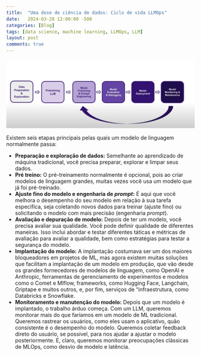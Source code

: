 ```yaml
---
title:  "Uma dose de ciência de dados: Ciclo de vida LLMOps"
date:   2024-03-28 12:00:00 -500
categories: [Blog]
tags: [data science, machine learning, LLMOps, LLM]
layout: post
comments: true
---
```


![png](https://github.com/gallileugenesis/gallileugenesis.github.io/blob/main/post-img/2024-03-28-one-dose-of-data-science/LLMOps_lifecycle.jpeg?raw=true)

Existem seis etapas principais pelas quais um modelo de linguagem normalmente passa:

- **Preparação e exploração de dados:** Semelhante ao aprendizado de máquina tradicional, você precisa preparar, explorar e limpar seus dados.
- **Pré treino:** O pré-treinamento normalmente é opcional, pois ao criar modelos de linguagem grandes, muitas vezes você usa um modelo que já foi pré-treinado.
- **Ajuste fino do modelo e engenharia de *prompt*:** É aqui que você melhora o desempenho do seu modelo em relação à sua tarefa específica, seja coletando novos dados para treinar (ajuste fino) ou solicitando o modelo com mais precisão (engenharia *prompt*).
- **Avaliação e depuração de modelo:** Depois de ter um modelo, você precisa avaliar sua qualidade. Você pode definir qualidade de diferentes maneiras. Isso inclui abordar e testar diferentes táticas e métricas de avaliação para avaliar a qualidade, bem como estratégias para testar a segurança do modelo.
- **Implantação do modelo:** A implantação costumava ser um dos maiores bloqueadores em projetos de ML, mas agora existem muitas soluções que facilitam a implantação de um modelo em produção, que vão desde os grandes fornecedores de modelos de linguagem, como OpenAI e Anthropic,  ferramentas de gerenciamento de experimentos e modelos como o Comet e Mlflow, frameworks, como Hugging Face, Langchain, Griptape e muitos outros, e, por fim, serviços de “infraestrutura, como Databricks e Snowflake.
- **Monitoramento e manutenção do modelo:** Depois que um modelo é implantado, o trabalho árduo começa. Com um LLM, queremos monitorar mais do que faríamos em um modelo de ML tradicional. Queremos rastrear os usuários, como eles usam o aplicativo, quão consistente é o desempenho do modelo. Queremos coletar feedback direto do usuário, se possível, para nos ajudar a ajustar o modelo posteriormente. E, claro, queremos monitorar preocupações clássicas de MLOps, como desvio de modelo e latência.